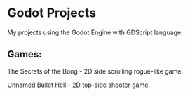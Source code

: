 # Godot Projects
My projects using the Godot Engine with GDScript language.

## Games:
The Secrets of the Bong - 2D side scrolling rogue-like game.

Unnamed Bullet Hell - 2D top-side shooter game.

